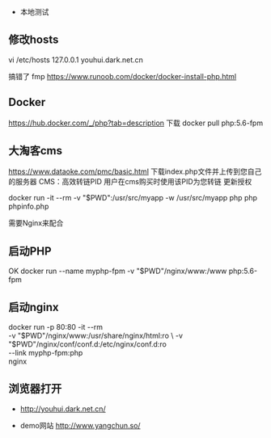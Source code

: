 - 本地测试 

## 修改hosts 
vi /etc/hosts
127.0.0.1 youhui.dark.net.cn

搞错了 fmp
https://www.runoob.com/docker/docker-install-php.html

## Docker
https://hub.docker.com/_/php?tab=description
下载
docker pull php:5.6-fpm

## 大淘客cms
https://www.dataoke.com/pmc/basic.html
下载index.php文件并上传到您自己的服务器
CMS：高效转链PID
用户在cms购买时使用该PID为您转链
更新授权

docker run -it --rm  -v "$PWD":/usr/src/myapp -w /usr/src/myapp php php phpinfo.php

需要Nginx来配合

## 启动PHP
OK
docker run  --name  myphp-fpm -v "$PWD"/nginx/www:/www   php:5.6-fpm

## 启动nginx
docker run  -p 80:80 -it --rm \
    -v "$PWD"/nginx/www:/usr/share/nginx/html:ro \
    -v "$PWD"/nginx/conf/conf.d:/etc/nginx/conf.d:ro \
    --link myphp-fpm:php \
    nginx

## 浏览器打开
- http://youhui.dark.net.cn/

- demo网站 http://www.yangchun.so/

